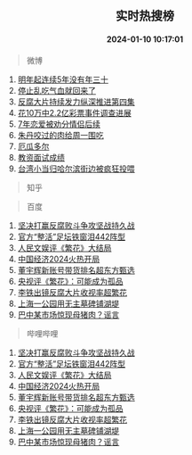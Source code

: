 <div align="center"><h2>实时热搜榜</h2><h4>2024-01-10 10:17:01</h4></div>

> 微博  

1. [明年起连续5年没有年三十](https://s.weibo.com/weibo?q=%23%E6%98%8E%E5%B9%B4%E8%B5%B7%E8%BF%9E%E7%BB%AD5%E5%B9%B4%E6%B2%A1%E6%9C%89%E5%B9%B4%E4%B8%89%E5%8D%81%23&t=31&band_rank=1&Refer=top)<br />
2. [停止乱吃气血就回来了](https://s.weibo.com/weibo?q=%E5%81%9C%E6%AD%A2%E4%B9%B1%E5%90%83%E6%B0%94%E8%A1%80%E5%B0%B1%E5%9B%9E%E6%9D%A5%E4%BA%86&t=31&band_rank=2&Refer=top)<br />
3. [反腐大片持续发力纵深推进第四集](https://s.weibo.com/weibo?q=%23%E5%8F%8D%E8%85%90%E5%A4%A7%E7%89%87%E6%8C%81%E7%BB%AD%E5%8F%91%E5%8A%9B%E7%BA%B5%E6%B7%B1%E6%8E%A8%E8%BF%9B%E7%AC%AC%E5%9B%9B%E9%9B%86%23&t=31&band_rank=3&Refer=top)<br />
4. [花10万中2.2亿彩票事件调查进展](https://s.weibo.com/weibo?q=%23%E8%8A%B110%E4%B8%87%E4%B8%AD2.2%E4%BA%BF%E5%BD%A9%E7%A5%A8%E4%BA%8B%E4%BB%B6%E8%B0%83%E6%9F%A5%E8%BF%9B%E5%B1%95%23&t=31&band_rank=4&Refer=top)<br />
5. [7年恋爱被劝分情侣后续](https://s.weibo.com/weibo?q=7%E5%B9%B4%E6%81%8B%E7%88%B1%E8%A2%AB%E5%8A%9D%E5%88%86%E6%83%85%E4%BE%A3%E5%90%8E%E7%BB%AD&t=31&band_rank=5&Refer=top)<br />
6. [朱丹咬过的肉给周一围吃](https://s.weibo.com/weibo?q=%23%E6%9C%B1%E4%B8%B9%E5%92%AC%E8%BF%87%E7%9A%84%E8%82%89%E7%BB%99%E5%91%A8%E4%B8%80%E5%9B%B4%E5%90%83%23&t=31&band_rank=6&Refer=top)<br />
7. [厄瓜多尔](https://s.weibo.com/weibo?q=%23%E5%8E%84%E7%93%9C%E5%A4%9A%E5%B0%94%23&t=31&band_rank=7&Refer=top)<br />
8. [教资面试成绩](https://s.weibo.com/weibo?q=%E6%95%99%E8%B5%84%E9%9D%A2%E8%AF%95%E6%88%90%E7%BB%A9&t=31&band_rank=8&Refer=top)<br />
9. [台湾小当归哈尔滨街边被疯狂投喂](https://s.weibo.com/weibo?q=%23%E5%8F%B0%E6%B9%BE%E5%B0%8F%E5%BD%93%E5%BD%92%E5%93%88%E5%B0%94%E6%BB%A8%E8%A1%97%E8%BE%B9%E8%A2%AB%E7%96%AF%E7%8B%82%E6%8A%95%E5%96%82%23&t=31&band_rank=9&Refer=top)<br />

> 知乎  


> 百度  

1. [坚决打赢反腐败斗争攻坚战持久战](https://www.baidu.com/s?wd=%E5%9D%9A%E5%86%B3%E6%89%93%E8%B5%A2%E5%8F%8D%E8%85%90%E8%B4%A5%E6%96%97%E4%BA%89%E6%94%BB%E5%9D%9A%E6%88%98%E6%8C%81%E4%B9%85%E6%88%98&sa=fyb_news&rsv_dl=fyb_news)<br />
2. [官方“整活”足坛铁窗泪442阵型](https://www.baidu.com/s?wd=%E5%AE%98%E6%96%B9%E2%80%9C%E6%95%B4%E6%B4%BB%E2%80%9D%E8%B6%B3%E5%9D%9B%E9%93%81%E7%AA%97%E6%B3%AA442%E9%98%B5%E5%9E%8B&sa=fyb_news&rsv_dl=fyb_news)<br />
3. [人民文娱评《繁花》大结局](https://www.baidu.com/s?wd=%E4%BA%BA%E6%B0%91%E6%96%87%E5%A8%B1%E8%AF%84%E3%80%8A%E7%B9%81%E8%8A%B1%E3%80%8B%E5%A4%A7%E7%BB%93%E5%B1%80&sa=fyb_news&rsv_dl=fyb_news)<br />
4. [中国经济2024火热开局](https://www.baidu.com/s?wd=%E4%B8%AD%E5%9B%BD%E7%BB%8F%E6%B5%8E2024%E7%81%AB%E7%83%AD%E5%BC%80%E5%B1%80&sa=fyb_news&rsv_dl=fyb_news)<br />
5. [董宇辉新账号带货排名超东方甄选](https://www.baidu.com/s?wd=%E8%91%A3%E5%AE%87%E8%BE%89%E6%96%B0%E8%B4%A6%E5%8F%B7%E5%B8%A6%E8%B4%A7%E6%8E%92%E5%90%8D%E8%B6%85%E4%B8%9C%E6%96%B9%E7%94%84%E9%80%89&sa=fyb_news&rsv_dl=fyb_news)<br />
6. [央视评《繁花》：可能成为孤品](https://www.baidu.com/s?wd=%E5%A4%AE%E8%A7%86%E8%AF%84%E3%80%8A%E7%B9%81%E8%8A%B1%E3%80%8B%EF%BC%9A%E5%8F%AF%E8%83%BD%E6%88%90%E4%B8%BA%E5%AD%A4%E5%93%81&sa=fyb_news&rsv_dl=fyb_news)<br />
7. [李铁出镜反腐大片收视率超繁花](https://www.baidu.com/s?wd=%E6%9D%8E%E9%93%81%E5%87%BA%E9%95%9C%E5%8F%8D%E8%85%90%E5%A4%A7%E7%89%87%E6%94%B6%E8%A7%86%E7%8E%87%E8%B6%85%E7%B9%81%E8%8A%B1&sa=fyb_news&rsv_dl=fyb_news)<br />
8. [上海一公园用无主墓碑铺湖堤](https://www.baidu.com/s?wd=%E4%B8%8A%E6%B5%B7%E4%B8%80%E5%85%AC%E5%9B%AD%E7%94%A8%E6%97%A0%E4%B8%BB%E5%A2%93%E7%A2%91%E9%93%BA%E6%B9%96%E5%A0%A4&sa=fyb_news&rsv_dl=fyb_news)<br />
9. [巴中某市场惊现母猪肉？谣言](https://www.baidu.com/s?wd=%E5%B7%B4%E4%B8%AD%E6%9F%90%E5%B8%82%E5%9C%BA%E6%83%8A%E7%8E%B0%E6%AF%8D%E7%8C%AA%E8%82%89%EF%BC%9F%E8%B0%A3%E8%A8%80&sa=fyb_news&rsv_dl=fyb_news)<br />

> 哔哩哔哩  

1. [坚决打赢反腐败斗争攻坚战持久战](https://www.baidu.com/s?wd=%E5%9D%9A%E5%86%B3%E6%89%93%E8%B5%A2%E5%8F%8D%E8%85%90%E8%B4%A5%E6%96%97%E4%BA%89%E6%94%BB%E5%9D%9A%E6%88%98%E6%8C%81%E4%B9%85%E6%88%98&sa=fyb_news&rsv_dl=fyb_news)<br />
2. [官方“整活”足坛铁窗泪442阵型](https://www.baidu.com/s?wd=%E5%AE%98%E6%96%B9%E2%80%9C%E6%95%B4%E6%B4%BB%E2%80%9D%E8%B6%B3%E5%9D%9B%E9%93%81%E7%AA%97%E6%B3%AA442%E9%98%B5%E5%9E%8B&sa=fyb_news&rsv_dl=fyb_news)<br />
3. [人民文娱评《繁花》大结局](https://www.baidu.com/s?wd=%E4%BA%BA%E6%B0%91%E6%96%87%E5%A8%B1%E8%AF%84%E3%80%8A%E7%B9%81%E8%8A%B1%E3%80%8B%E5%A4%A7%E7%BB%93%E5%B1%80&sa=fyb_news&rsv_dl=fyb_news)<br />
4. [中国经济2024火热开局](https://www.baidu.com/s?wd=%E4%B8%AD%E5%9B%BD%E7%BB%8F%E6%B5%8E2024%E7%81%AB%E7%83%AD%E5%BC%80%E5%B1%80&sa=fyb_news&rsv_dl=fyb_news)<br />
5. [董宇辉新账号带货排名超东方甄选](https://www.baidu.com/s?wd=%E8%91%A3%E5%AE%87%E8%BE%89%E6%96%B0%E8%B4%A6%E5%8F%B7%E5%B8%A6%E8%B4%A7%E6%8E%92%E5%90%8D%E8%B6%85%E4%B8%9C%E6%96%B9%E7%94%84%E9%80%89&sa=fyb_news&rsv_dl=fyb_news)<br />
6. [央视评《繁花》：可能成为孤品](https://www.baidu.com/s?wd=%E5%A4%AE%E8%A7%86%E8%AF%84%E3%80%8A%E7%B9%81%E8%8A%B1%E3%80%8B%EF%BC%9A%E5%8F%AF%E8%83%BD%E6%88%90%E4%B8%BA%E5%AD%A4%E5%93%81&sa=fyb_news&rsv_dl=fyb_news)<br />
7. [李铁出镜反腐大片收视率超繁花](https://www.baidu.com/s?wd=%E6%9D%8E%E9%93%81%E5%87%BA%E9%95%9C%E5%8F%8D%E8%85%90%E5%A4%A7%E7%89%87%E6%94%B6%E8%A7%86%E7%8E%87%E8%B6%85%E7%B9%81%E8%8A%B1&sa=fyb_news&rsv_dl=fyb_news)<br />
8. [上海一公园用无主墓碑铺湖堤](https://www.baidu.com/s?wd=%E4%B8%8A%E6%B5%B7%E4%B8%80%E5%85%AC%E5%9B%AD%E7%94%A8%E6%97%A0%E4%B8%BB%E5%A2%93%E7%A2%91%E9%93%BA%E6%B9%96%E5%A0%A4&sa=fyb_news&rsv_dl=fyb_news)<br />
9. [巴中某市场惊现母猪肉？谣言](https://www.baidu.com/s?wd=%E5%B7%B4%E4%B8%AD%E6%9F%90%E5%B8%82%E5%9C%BA%E6%83%8A%E7%8E%B0%E6%AF%8D%E7%8C%AA%E8%82%89%EF%BC%9F%E8%B0%A3%E8%A8%80&sa=fyb_news&rsv_dl=fyb_news)<br />

